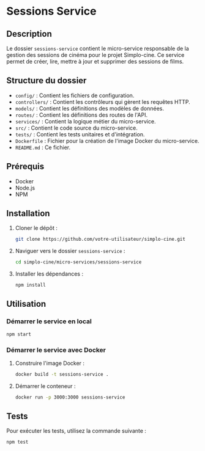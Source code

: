 # Sessions Service

## Description
Le dossier `sessions-service` contient le micro-service responsable de la gestion des sessions de cinéma pour le projet Simplo-cine. Ce service permet de créer, lire, mettre à jour et supprimer des sessions de films.

## Structure du dossier
- `config/` : Contient les fichiers de configuration.
- `controllers/` : Contient les contrôleurs qui gèrent les requêtes HTTP.
- `models/` : Contient les définitions des modèles de données.
- `routes/` : Contient les définitions des routes de l'API.
- `services/` : Contient la logique métier du micro-service.
- `src/` : Contient le code source du micro-service.
- `tests/` : Contient les tests unitaires et d'intégration.
- `Dockerfile` : Fichier pour la création de l'image Docker du micro-service.
- `README.md` : Ce fichier.


## Prérequis
- Docker
- Node.js
- NPM

## Installation
1. Cloner le dépôt :
    ```bash
    git clone https://github.com/votre-utilisateur/simplo-cine.git
    ```
2. Naviguer vers le dossier `sessions-service` :
    ```bash
    cd simplo-cine/micro-services/sessions-service
    ```
3. Installer les dépendances :
    ```bash
    npm install
    ```

## Utilisation
### Démarrer le service en local
```bash
npm start
```

### Démarrer le service avec Docker
1. Construire l'image Docker :
    ```bash
    docker build -t sessions-service .
    ```
2. Démarrer le conteneur :
    ```bash
    docker run -p 3000:3000 sessions-service
    ```

## Tests
Pour exécuter les tests, utilisez la commande suivante :
```bash
npm test
```